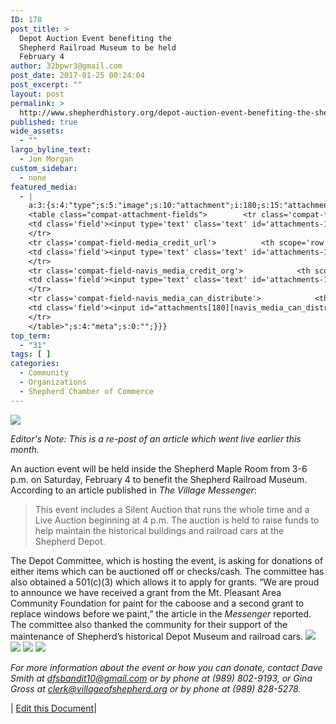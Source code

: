 ```yaml
---
ID: 178
post_title: >
  Depot Auction Event benefiting the
  Shepherd Railroad Museum to be held
  February 4
author: 32bpwr3@gmail.com
post_date: 2017-01-25 00:24:04
post_excerpt: ""
layout: post
permalink: >
  http://www.shepherdhistory.org/depot-auction-event-benefiting-the-shepherd-railroad-museum-to-be-held-february-4/
published: true
wide_assets:
  - ""
largo_byline_text:
  - Jon Morgan
custom_sidebar:
  - none
featured_media:
  - |
    a:3:{s:4:"type";s:5:"image";s:10:"attachment";i:180;s:15:"attachment_data";a:33:{s:2:"id";i:180;s:5:"title";s:10:"word-image";s:8:"filename";s:17:"word-image-1.jpeg";s:3:"url";s:75:"http://www.shepherdhistory.org/wp-content/uploads/2017/01/word-image-1.jpeg";s:4:"link";s:126:"http://www.shepherdhistory.org/depot-auction-event-benefiting-the-shepherd-railroad-museum-to-be-held-february-4/word-image-2/";s:3:"alt";s:0:"";s:6:"author";s:1:"1";s:11:"description";s:0:"";s:7:"caption";s:0:"";s:4:"name";s:12:"word-image-2";s:6:"status";s:7:"inherit";s:10:"uploadedTo";i:178;s:4:"date";i:1485303447000;s:8:"modified";i:1485303447000;s:9:"menuOrder";i:0;s:4:"mime";s:10:"image/jpeg";s:4:"type";s:5:"image";s:7:"subtype";s:4:"jpeg";s:4:"icon";s:67:"http://www.shepherdhistory.org/wp-includes/images/media/default.png";s:13:"dateFormatted";s:16:"January 25, 2017";s:6:"nonces";a:3:{s:6:"update";s:10:"87fe9e978d";s:6:"delete";s:10:"16afb8da6d";s:4:"edit";s:10:"590146b67f";}s:8:"editLink";s:69:"http://www.shepherdhistory.org/wp-admin/post.php?post=180&action=edit";s:4:"meta";b:0;s:10:"authorName";s:17:"32bpwr3@gmail.com";s:14:"uploadedToLink";s:69:"http://www.shepherdhistory.org/wp-admin/post.php?post=178&action=edit";s:15:"uploadedToTitle";s:81:"Depot Auction Event benefiting the Shepherd Railroad Museum to be held February 4";s:15:"filesizeInBytes";i:312143;s:21:"filesizeHumanReadable";s:6:"305 KB";s:6:"height";i:1524;s:5:"width";i:2032;s:11:"orientation";s:9:"landscape";s:5:"sizes";a:4:{s:9:"thumbnail";a:4:{s:6:"height";i:140;s:5:"width";i:140;s:3:"url";s:83:"http://www.shepherdhistory.org/wp-content/uploads/2017/01/word-image-1-140x140.jpeg";s:11:"orientation";s:9:"landscape";}s:6:"medium";a:4:{s:6:"height";i:252;s:5:"width";i:336;s:3:"url";s:83:"http://www.shepherdhistory.org/wp-content/uploads/2017/01/word-image-1-336x252.jpeg";s:11:"orientation";s:9:"landscape";}s:5:"large";a:4:{s:6:"height";i:578;s:5:"width";i:771;s:3:"url";s:83:"http://www.shepherdhistory.org/wp-content/uploads/2017/01/word-image-1-771x578.jpeg";s:11:"orientation";s:9:"landscape";}s:4:"full";a:4:{s:3:"url";s:75:"http://www.shepherdhistory.org/wp-content/uploads/2017/01/word-image-1.jpeg";s:6:"height";i:1524;s:5:"width";i:2032;s:11:"orientation";s:9:"landscape";}}s:6:"compat";a:2:{s:4:"item";s:1710:"<input type="hidden" name="attachments[180][menu_order]" value="0" /><p class="media-types media-types-required-info">Required fields are marked <span class="required">*</span></p>
    <table class="compat-attachment-fields">		<tr class='compat-field-media_credit'>			<th scope='row' class='label'><label for='attachments-180-media_credit'><span class='alignleft'>Credit</span><br class='clear' /></label></th>
    <td class='field'><input type='text' class='text' id='attachments-180-media_credit' name='attachments[180][media_credit]' value=''  /></td>
    </tr>
    <tr class='compat-field-media_credit_url'>			<th scope='row' class='label'><label for='attachments-180-media_credit_url'><span class='alignleft'>Credit URL</span><br class='clear' /></label></th>
    <td class='field'><input type='text' class='text' id='attachments-180-media_credit_url' name='attachments[180][media_credit_url]' value=''  /></td>
    </tr>
    <tr class='compat-field-navis_media_credit_org'>			<th scope='row' class='label'><label for='attachments-180-navis_media_credit_org'><span class='alignleft'>Organization</span><br class='clear' /></label></th>
    <td class='field'><input type='text' class='text' id='attachments-180-navis_media_credit_org' name='attachments[180][navis_media_credit_org]' value=''  /></td>
    </tr>
    <tr class='compat-field-navis_media_can_distribute'>			<th scope='row' class='label'><label for='attachments-180-navis_media_can_distribute'><span class='alignleft'>Can<br />distribute?</span><br class='clear' /></label></th>
    <td class='field'><input id="attachments[180][navis_media_can_distribute]" name="attachments[180][navis_media_can_distribute]" type="checkbox" value="1"  /></td>
    </tr>
    </table>";s:4:"meta";s:0:"";}}}
top_term:
  - "31"
tags: [ ]
categories:
  - Community
  - Organizations
  - Shepherd Chamber of Commerce
---
```

<img class="wp-image-179" src="http://www.shepherdhistory.org/wp-content/uploads/2017/01/word-image.jpeg" />

<em>Editor's Note: This is a re-post of an article which went live earlier this month.</em>

An auction event will be held inside the Shepherd Maple Room from 3-6 p.m. on Saturday, February 4 to benefit the Shepherd Railroad Museum. According to an article published in <em>The Village Messenger</em>:
<blockquote>This event includes a Silent Auction that runs the whole time and a Live Auction beginning at 4 p.m. The auction is held to raise funds to help maintain the historical buildings and railroad cars at the Shepherd Depot.</blockquote>
The Depot Committee, which is hosting the event, is asking for donations of either items which can be auctioned off or checks/cash. The committee has also obtained a 501(c)(3) which allows it to apply for grants. “We are proud to announce we have received a grant from the Mt. Pleasant Area Community Foundation for paint for the caboose and a second grant to replace windows before we paint,” the article in the <em>Messenger</em> reported. The committee also thanked the community for their support of the maintenance of Shepherd’s historical Depot Museum and railroad cars.

<img class="wp-image-180" src="http://www.shepherdhistory.org/wp-content/uploads/2017/01/word-image-1.jpeg" />
<img class="wp-image-181" src="http://www.shepherdhistory.org/wp-content/uploads/2017/01/word-image-2.jpeg" />
<img class="wp-image-182" src="http://www.shepherdhistory.org/wp-content/uploads/2017/01/word-image-3.jpeg" />
<img class="wp-image-183" src="http://www.shepherdhistory.org/wp-content/uploads/2017/01/word-image-4.jpeg" />

*For more information about the event or how you can donate, contact Dave Smith at <a href="mailto:*dfsbandit10@gmail.com*"><em>*dfsbandit10@gmail.com*</em></a> or by phone at (989) 802-9193, or Gina Gross at <a href="mailto:*clerk@villageofshepherd.org*"><em>*clerk@villageofshepherd.org*</em></a> or by phone at (989) 828-5278.*

| <a href="https://www.penflip.com/shepherdonlinehq/shepherd-chamber-of-commerce/blob/master/traindepotauction.txt?invite=3sp8czhi">Edit this Document</a>|